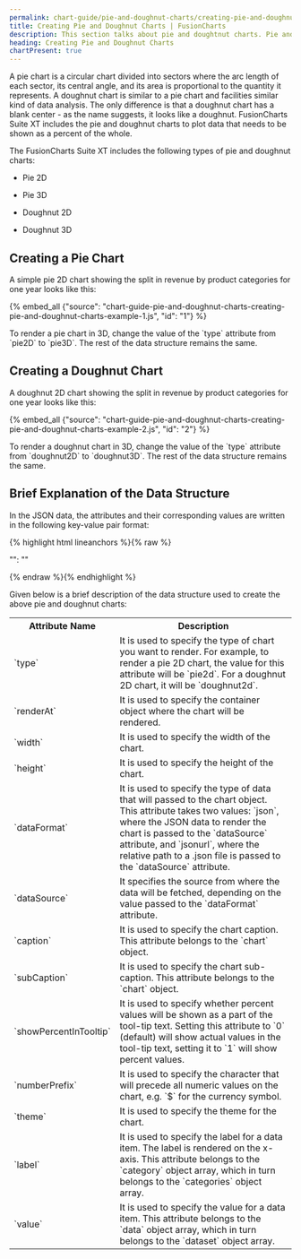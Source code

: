 ```yaml
---
permalink: chart-guide/pie-and-doughnut-charts/creating-pie-and-doughnut-charts.html
title: Creating Pie and Doughnut Charts | FusionCharts
description: This section talks about pie and doughtnut charts. Pie and doughnut charts are used to plot data that needs to be shown as a percent of the whole
heading: Creating Pie and Doughnut Charts
chartPresent: true
---
```


A pie chart is a circular chart divided into sectors where the arc length of each sector, its central angle, and its area is proportional to the quantity it represents. A doughnut chart is similar to a pie chart and facilities similar kind of data analysis. The only difference is that a doughnut chart has a blank center - as the name suggests, it looks like a doughnut. FusionCharts Suite XT includes the pie and doughnut charts to plot data that needs to be shown as a percent of the whole.

The FusionCharts Suite XT includes the following types of pie and doughnut charts:

* Pie 2D

* Pie 3D

* Doughnut 2D

* Doughnut 3D

## Creating a Pie Chart

A simple pie 2D chart showing the split in revenue by product categories for one year looks like this:

{% embed_all {"source": "chart-guide-pie-and-doughnut-charts-creating-pie-and-doughnut-charts-example-1.js", "id": "1"} %}



<p class="text-info"> To render a pie chart in 3D, change the value of the `type` attribute from `pie2D` to `pie3D`. The rest of the data structure remains the same. </p>

## Creating a Doughnut Chart

A doughnut 2D chart showing the split in revenue by product categories for one year looks like this:

{% embed_all {"source": "chart-guide-pie-and-doughnut-charts-creating-pie-and-doughnut-charts-example-2.js", "id": "2"} %}



<p class="text-info"> To render a doughnut chart in 3D, change the value of the `type` attribute from `doughnut2D` to `doughnut3D`. The rest of the data structure remains the same. </p>

## Brief Explanation of the Data Structure

In the JSON data, the attributes and their corresponding values are written in the following key-value pair format:

{% highlight html lineanchors %}{% raw %}

"<attributeName>": "<value>"

{% endraw %}{% endhighlight %}

Given below is a brief description of the data structure used to create the above pie and doughnut charts:

<table>
  <tr>
    <th>Attribute Name</th>
    <th>Description</th>
  </tr>
  <tr>
    <td>`type`</td>
    <td>It is used to specify the type of chart you want to render. For example, to render a pie 2D chart, the value for this attribute will be `pie2d`. For a doughnut 2D chart, it will be `doughnut2d`.</td>
  </tr>
  <tr>
    <td>`renderAt`</td>
    <td>It is used to specify the container object where the chart will be rendered.</td>
  </tr>
  <tr>
    <td>`width`</td>
    <td>It is used to specify the width of the chart.</td>
  </tr>
  <tr>
    <td>`height`</td>
    <td>It is used to specify the height of the chart.</td>
  </tr>
  <tr>
    <td>`dataFormat`</td>
    <td>It is used to specify the type of data that will passed to the chart object. This attribute takes two values: `json`, where the JSON data to render the chart is passed to the `dataSource` attribute, and `jsonurl`, where the relative path to a .json file is passed to the `dataSource` attribute.</td>
  </tr>
  <tr>
    <td>`dataSource`</td>
    <td>It specifies the source from where the data will be fetched, depending on the value passed to the `dataFormat` attribute.</td>
  </tr>
  <tr>
    <td>`caption`</td>
    <td>It is used to specify the chart caption. This attribute belongs to the `chart` object.</td>
  </tr>
  <tr>
    <td>`subCaption`</td>
    <td>It is used to specify the chart sub-caption. This attribute belongs to the `chart` object.</td>
  </tr>
  <tr>
    <td>`showPercentInTooltip`</td>
    <td>It is used to specify whether percent values will be shown as a part of the tool-tip text. Setting this attribute to `0` (default) will show actual values in the tool-tip text, setting it to `1` will show percent values.</td>
  </tr>
  <tr>
    <td>`numberPrefix`</td>
    <td>It is used to specify the character that will precede all numeric values on the chart, e.g. `$` for the currency symbol.</td>
  </tr>
  <tr>
    <td>`theme`</td>
    <td>It is used to specify the theme for the chart.</td>
  </tr>
  <tr>
    <td>`label`</td>
    <td>It is used to specify the label for a data item. The label is rendered on the x-axis. This attribute belongs to the `category` object array, which in turn belongs to the `categories` object array.</td>
  </tr>
  <tr>
    <td>`value`</td>
    <td>It is used to specify the value for a data item. This attribute belongs to the `data` object array, which in turn belongs to the `dataset` object array.</td>
  </tr>
</table>